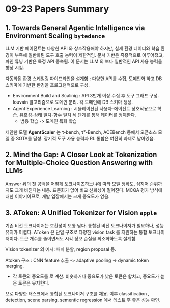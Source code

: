 # 09-23 Papers Summary

## 1. Towards General Agentic Intelligence via Environment Scaling `bytedance`

LLM 기반 에이전트는 다양한 API 와 상호작용해야 하지만, 실제 환경 데이터와 학습 환경이 부족해 일반화된 도구 호출 능력이 제한적임. 문서 기반은 즉흥적으로 이루어졌고, 파인 튜닝 기반은 특정 API 종속됨. 이 문서는 LLM 의 보다 일반적인 API 사용 능력을 향상 시킴.

자동화된 환경 스케일링 파이프라인을 설계함 : 다양한 API를 수집, 도메인화 하고 DB 스키마에 기반한 환경을 프로그램적으로 구성.

- Environment Build and Scalinig : API 3만개 이상 수집 후 도구 그래프 구성. louvain 알고리즘으로 도메인 분리. 각 도메인에 DB 스키마 생성.
- Agent Experience Learning : 시뮬레이션된 사용자-에이전트 상호작용으로 학습. 유효성-상태 일치-함수 일치 세 단계를 통해 데이터를 정제한다. 
    - 범용 학습 -> 도메인 특화 학습

제안한 모델 **AgentScaler** 는 τ-bench, τ²-Bench, ACEBench 등에서 오픈소스 모델 중 SOTA를 달성. 장기적 도구 사용 능력과 RL 통합은 여전히 과제로 남아있음.

## 2. Mind the Gap: A Closer Look at Tokenization for Multiple-Choice Question Answering with LLMs

Answer 뒤의 첫 공백을 어떻게 토크나이즈하느냐에 따라 모델 정확도, 심지어 순위까지도 크게 바뀐다는 내용. 표준화가 없어 비교 신뢰성이 떨어진다. MCQA 평가 방식에 대한 이야기이므로, 개발 입장에서는 크게 중요도가 없음.

## 3. AToken: A Unified Tokenizer for Vision `apple`

기존 비전 토크나이저는 호환성이 보통 낮다. 통합된 비전 토크나이저가 필요하나, 성능 유지가 어렵다. AToken 은 단일 구조로 다양한 vision task 를 지원하는 통합 토크나이저이다. 토큰 개수를 줄이면서도 시각 정보 손실을 최소화하도록 설계함.

Vision tokenizer 의 예시: 패치 분할, region proposal 등.

Atoken 구조 : CNN feature 추출 -> adaptive pooling -> dynamic token merging.
- 각 토큰의 중요도를  로 계산. 비슷하거나 중요도가 낮은 토큰은 합치고, 중요도가 높은 토큰은 유지한다. 

으로 다양한 태스크에서 통합된 토크나이저 구조를 채용. 이후 classification , detection, scene parsing, sementic regression 에서 테스트 후 좋은 성능 확인.

